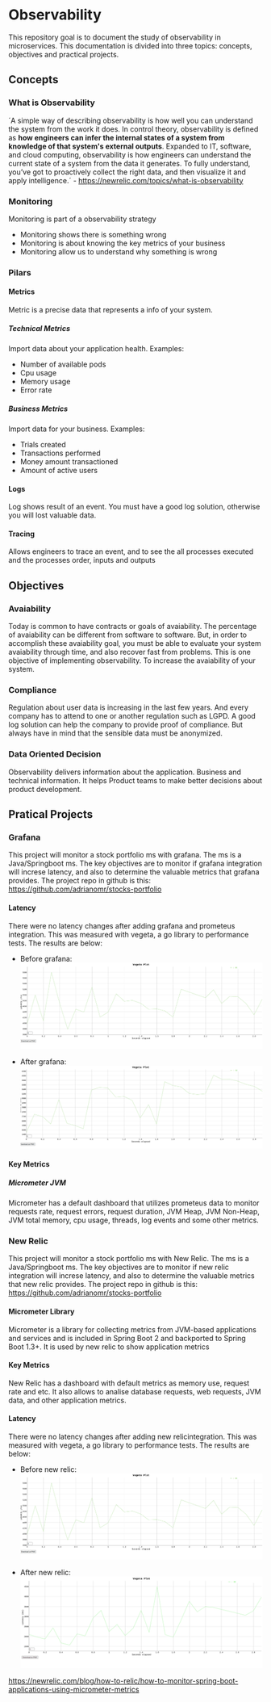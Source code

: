 # Observability

This repository goal is to document the study of observability in microservices. This documentation is divided into three topics:
concepts, objectives and practical projects.

## Concepts

### What is Observability

´A simple way of describing observability is how well you can understand the system from the work it does. In control theory, observability is defined as <b>how engineers can infer the internal states of a system from knowledge of that system's external outputs</b>. Expanded to IT, software, and cloud computing, observability is how engineers can understand the current state of a system from the data it generates. To fully understand, you’ve got to proactively collect the right data, and then visualize it and apply intelligence.´ - https://newrelic.com/topics/what-is-observability

### Monitoring

Monitoring is part of a observability strategy

* Monitoring shows there is something wrong
* Monitoring is about knowing the key metrics of your business
* Monitoring allow us to understand why something is wrong

### Pilars

#### Metrics

Metric is a precise data that represents a info of your system.

##### Technical Metrics

Import data about your application health. Examples:

* Number of available pods
* Cpu usage
* Memory usage
* Error rate

##### Business Metrics

Import data for your business. Examples:

* Trials created
* Transactions performed
* Money amount transactioned
* Amount of active users

#### Logs

Log shows result of an event. You must have a good log solution, otherwise you will lost valuable data.

#### Tracing

Allows engineers to trace an event, and to see the all processes executed and the processes order, inputs and outputs 

## Objectives

### Avaiability

Today is common to have contracts or goals of avaiability. The percentage of avaiability can be different from software to software. But, in order to accomplish these avaiability goal, you must be able to evaluate your system avaiability through time, and also recover fast from problems. This is one objective of implementing observability. To increase the avaiability of your system.

### Compliance

Regulation about user data is increasing in the last few years. And every company has to attend to one or another regulation such as LGPD. A good log solution can help the company to provide proof of compliance. But always have in mind that the sensible data must be anonymized.

### Data Oriented Decision

Observability delivers information about the application. Business and technical information. It helps Product teams to make better decisions about product development.

## Pratical Projects

### Grafana

This project will monitor a stock portfolio ms with grafana. The ms is a Java/Springboot ms. The key objectives are to monitor if grafana integration will increse latency, and also to determine the valuable metrics that grafana provides. The project repo in github is this: https://github.com/adrianomr/stocks-portfolio

#### Latency

There were no latency changes after adding grafana and prometeus integration. This was measured with vegeta, a go library to performance tests. The results are below:

* Before grafana:
![image](before-grafana.png)

* After grafana:
![image](after-grafana.png)

#### Key Metrics

##### Micrometer JVM

Micrometer has a default dashboard that utilizes prometeus data to monitor requests rate, request errors, request duration, JVM Heap, JVM Non-Heap, JVM total memory, cpu usage, threads, log events and some other metrics.

### New Relic

This project will monitor a stock portfolio ms with New Relic. The ms is a Java/Springboot ms. The key objectives are to monitor if new relic integration will increse latency, and also to determine the valuable metrics that new relic provides. The project repo in github is this: https://github.com/adrianomr/stocks-portfolio

#### Micrometer Library

Micrometer is a library for collecting metrics from JVM-based applications and services and is included in Spring Boot 2 and backported to Spring Boot 1.3+. It is used by new relic to show application metrics

#### Key Metrics

New Relic has a dashboard with default metrics as memory use, request rate and etc. It also allows to analise database requests, web requests, JVM data, and other application metrics.

#### Latency

There were no latency changes after adding new relicintegration. This was measured with vegeta, a go library to performance tests. The results are below:

* Before new relic:
![image](before-grafana.png)

* After new relic:
![image](after-newrelic.png)

https://newrelic.com/blog/how-to-relic/how-to-monitor-spring-boot-applications-using-micrometer-metrics

